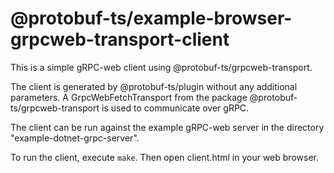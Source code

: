@protobuf-ts/example-browser-grpcweb-transport-client
=====================================================

This is a simple gRPC-web client using @protobuf-ts/grpcweb-transport.

The client is generated by @protobuf-ts/plugin without any additional
parameters. A GrpcWebFetchTransport from the package @protobuf-ts/grpcweb-transport 
is used to communicate over gRPC.

The client can be run against the example gRPC-web server in the 
directory "example-dotnet-grpc-server".

To run the client, execute `make`. Then open client.html in your web 
browser.

